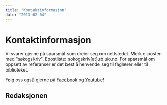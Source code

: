 ```yaml
---
title: "Kontaktinformasjon"
date: "2013-02-04"
---
```


# Kontaktinformasjon

Vi svarer gjerne på spørsmål som dreier seg om nettstedet. Merk e-posten med "søkogskriv". Epostliste: sokogskriv\[at\]ub.uio.no. For spørsmål om oppsett av referanser er det best å henvende seg til faglærer eller til biblioteket.

Følg oss også gjerne på [Facebook](https://www.facebook.com/sokogskriv "Søk & Skriv på Facebook") og [Youtube](https://www.youtube.com/user/sokogskriv "Søk & Skriv på Youtube")!

## Redaksjonen

<Persons />